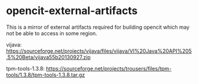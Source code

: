 # opencit-external-artifacts

This is a mirror of external artifacts required for building opencit which may not be able to access in some region.

vijava: https://sourceforge.net/projects/vijava/files/vijava/VI%20Java%20API%205.5%20Beta/vijava55b20130927.zip

tpm-tools-1.3.8: https://sourceforge.net/projects/trousers/files/tpm-tools/1.3.8/tpm-tools-1.3.8.tar.gz
